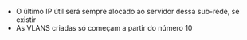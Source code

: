 * O último IP útil será sempre alocado ao servidor dessa sub-rede, se existir
* As VLANS criadas só começam a partir do número 10